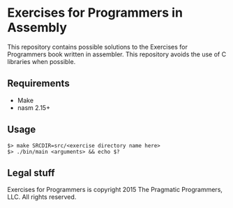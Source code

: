 # Exercises for Programmers in Assembly

This repository contains possible solutions to the Exercises for Programmers book written in assembler. This repository avoids the use of C libraries when possible.

## Requirements

- Make
- nasm 2.15+

## Usage

```
$> make SRCDIR=src/<exercise directory name here>
$> ./bin/main <arguments> && echo $? 
```

## Legal stuff

Exercises for Programmers is copyright 2015 The Pragmatic Programmers, LLC. All rights reserved.